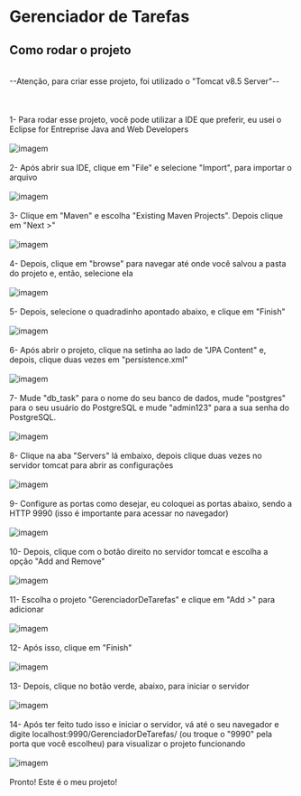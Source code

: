 # Gerenciador de Tarefas
## Como rodar o projeto
<br>--Atenção, para criar esse projeto, foi utilizado o "Tomcat v8.5 Server"--<br><br><br><br>
1- Para rodar esse projeto, você pode utilizar a IDE que preferir, eu usei o Eclipse for Entreprise Java and Web Developers<br><br>
![imagem](https://github.com/ThulioASB/gerenciador-de-tarefas/blob/master/fotos/Screenshot_1.png)<br><br>
2- Após abrir sua IDE, clique em "File" e selecione "Import", para importar o arquivo<br><br>
![imagem](https://github.com/ThulioASB/gerenciador-de-tarefas/blob/master/fotos/Screenshot_2.png)<br><br>
3- Clique em "Maven" e escolha "Existing Maven Projects". Depois clique em "Next >"<br><br>
![imagem](https://github.com/ThulioASB/gerenciador-de-tarefas/blob/master/fotos/Screenshot_3.png)<br><br>
4- Depois, clique em "browse" para navegar até onde você salvou a pasta do projeto e, então, selecione ela<br><br>
![imagem](https://github.com/ThulioASB/gerenciador-de-tarefas/blob/master/fotos/Screenshot_4.png)<br><br>
5- Depois, selecione o quadradinho apontado abaixo, e clique em "Finish"<br><br>
![imagem](https://github.com/ThulioASB/gerenciador-de-tarefas/blob/master/fotos/Screenshot_5.png)<br><br>
6- Após abrir o projeto, clique na setinha ao lado de "JPA Content" e, depois, clique duas vezes em "persistence.xml"<br><br>
![imagem](https://github.com/ThulioASB/gerenciador-de-tarefas/blob/master/fotos/Screenshot_6.png)<br><br>
7- Mude "db_task" para o nome do seu banco de dados, mude "postgres" para o seu usuário do PostgreSQL e mude "admin123" para a sua senha do PostgreSQL.<br><br>
![imagem](https://github.com/ThulioASB/gerenciador-de-tarefas/blob/master/fotos/Screenshot_7.png)<br><br>
8- Clique na aba "Servers" lá embaixo, depois clique duas vezes no servidor tomcat para abrir as configurações<br><br>
![imagem](https://github.com/ThulioASB/gerenciador-de-tarefas/blob/master/fotos/Screenshot_8.png)<br><br>
9- Configure as portas como desejar, eu coloquei as portas abaixo, sendo a HTTP 9990 (isso é importante para acessar no navegador)<br><br>
![imagem](https://github.com/ThulioASB/gerenciador-de-tarefas/blob/master/fotos/Screenshot_9.png)<br><br>
10- Depois, clique com o botão direito no servidor tomcat e escolha a opção "Add and Remove"<br><br>
![imagem](https://github.com/ThulioASB/gerenciador-de-tarefas/blob/master/fotos/Screenshot_10.png)<br><br>
11- Escolha o projeto "GerenciadorDeTarefas" e clique em "Add >" para adicionar<br><br>
![imagem](https://github.com/ThulioASB/gerenciador-de-tarefas/blob/master/fotos/Screenshot_11.png)<br><br>
12- Após isso, clique em "Finish"<br><br>
![imagem](https://github.com/ThulioASB/gerenciador-de-tarefas/blob/master/fotos/Screenshot_12.png)<br><br>
13- Depois, clique no botão verde, abaixo, para iniciar o servidor<br><br>
![imagem](https://github.com/ThulioASB/gerenciador-de-tarefas/blob/master/fotos/Screenshot_13.png)<br><br>
14- Após ter feito tudo isso e iniciar o servidor, vá até o seu navegador e digite localhost:9990/GerenciadorDeTarefas/ (ou troque o "9990" pela porta que você escolheu) para visualizar o projeto funcionando<br><br>
![imagem](https://github.com/ThulioASB/gerenciador-de-tarefas/blob/master/fotos/Screenshot_14.png)<br><br>
Pronto! Este é o meu projeto!
